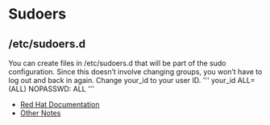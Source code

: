# Sudoers

## /etc/sudoers.d
You can create files in /etc/sudoers.d that will be part of the sudo configuration. Since this doesn’t involve changing groups, you won’t have to log out and back in again. Change your_id to your user ID.
'''
your_id ALL=(ALL) NOPASSWD: ALL
'''
- [Red Hat Documentation](https://access.redhat.com/documentation/en-us/red_hat_enterprise_linux/9/html/configuring_basic_system_settings/managing-sudo-access_configuring-basic-system-settings)
- [Other Notes](https://developers.redhat.com/blog/2018/08/15/how-to-enable-sudo-on-rhel?source=sso#tl_dr__basic_sudo)
